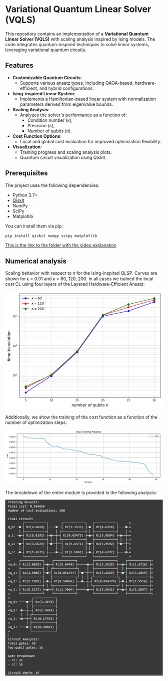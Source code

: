 # Variational Quantum Linear Solver (VQLS)

This repository contains an implementation of a **Variational Quantum Linear Solver (VQLS)** with scaling analysis inspired by Ising models. The code integrates quantum-inspired techniques to solve linear systems, leveraging variational quantum circuits.

## Features

- **Customizable Quantum Circuits**:
  - Supports various ansatz types, including QAOA-based, hardware-efficient, and hybrid configurations.
- **Ising-inspired Linear System**:
  - Implements a Hamiltonian-based linear system with normalization parameters derived from eigenvalue bounds.
- **Scaling Analysis**:
  - Analyzes the solver's performance as a function of:
    - Condition number (κ),
    - Precision (ε),
    - Number of qubits (n).
- **Cost Function Options**:
  - Local and global cost evaluation for improved optimization flexibility.
- **Visualization**:
  - Training progress and scaling analysis plots.
  - Quantum circuit visualization using Qiskit.

## Prerequisites

The project uses the following dependencies:
- Python 3.7+
- [Qiskit](https://qiskit.org/)
- NumPy
- SciPy
- Matplotlib

You can install them via pip:

```bash
pip install qiskit numpy scipy matplotlib
```

[This is the link to the folder with the video explanation](https://drive.google.com/drive/folders/1xu_UcqyqD3Ovhe9AgvSbKnlB8unU8sjI?usp=sharing)

## Numerical analysis

Scaling behavior with respect to 𝑛 for the Ising-inspired QLSP. Curves are shown for ϵ = 0.01 and κ = 60, 120, 200. In all cases we trained the local cost CL using four layers of the Layered Hardware-Efficient Ansatz:

!["scaling graph"](images/scaling.webp)

Additionally, we show the training of the cost function as a function of the number of optimization steps:

!["cost function"](images/optimisation.png)

The breakdown of the entire module is provided in the following analysis::

!["analysis"](images/analysis.png)
